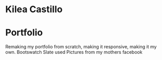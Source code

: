# Kilea Castillo
# Portfolio
Remaking my portfolio from scratch, making it responsive, making it my own. 
Bootswatch Slate used
Pictures from my mothers facebook

